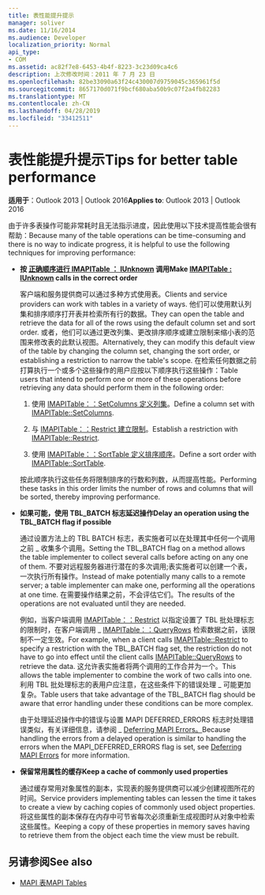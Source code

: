 ```yaml
---
title: 表性能提升提示
manager: soliver
ms.date: 11/16/2014
ms.audience: Developer
localization_priority: Normal
api_type:
- COM
ms.assetid: ac82f7e8-6453-4b4f-8223-3c23d09ca4c6
description: 上次修改时间：2011 年 7 月 23 日
ms.openlocfilehash: 82be33090a63f24c430007d9759045c365961f5d
ms.sourcegitcommit: 8657170d071f9bcf680aba50b9c07f2a4fb82283
ms.translationtype: MT
ms.contentlocale: zh-CN
ms.lasthandoff: 04/28/2019
ms.locfileid: "33412511"
---
```

# <a name="tips-for-better-table-performance"></a><span data-ttu-id="ce5de-103">表性能提升提示</span><span class="sxs-lookup"><span data-stu-id="ce5de-103">Tips for better table performance</span></span>
  
<span data-ttu-id="ce5de-104">**适用于**：Outlook 2013 | Outlook 2016</span><span class="sxs-lookup"><span data-stu-id="ce5de-104">**Applies to**: Outlook 2013 | Outlook 2016</span></span> 
  
<span data-ttu-id="ce5de-105">由于许多表操作可能非常耗时且无法指示进度，因此使用以下技术提高性能会很有帮助：</span><span class="sxs-lookup"><span data-stu-id="ce5de-105">Because many of the table operations can be time-consuming and there is no way to indicate progress, it is helpful to use the following techniques for improving performance:</span></span>
  
- <span data-ttu-id="ce5de-106">**按 [正确顺序进行 IMAPITable ： IUnknown](imapitableiunknown.md) 调用**</span><span class="sxs-lookup"><span data-stu-id="ce5de-106">**Make [IMAPITable : IUnknown](imapitableiunknown.md) calls in the correct order**</span></span>
    
   <span data-ttu-id="ce5de-107">客户端和服务提供商可以通过多种方式使用表。</span><span class="sxs-lookup"><span data-stu-id="ce5de-107">Clients and service providers can work with tables in a variety of ways.</span></span> <span data-ttu-id="ce5de-108">他们可以使用默认列集和排序顺序打开表并检索所有行的数据。</span><span class="sxs-lookup"><span data-stu-id="ce5de-108">They can open the table and retrieve the data for all of the rows using the default column set and sort order.</span></span> <span data-ttu-id="ce5de-109">或者，他们可以通过更改列集、更改排序顺序或建立限制来缩小表的范围来修改表的此默认视图。</span><span class="sxs-lookup"><span data-stu-id="ce5de-109">Alternatively, they can modify this default view of the table by changing the column set, changing the sort order, or establishing a restriction to narrow the table's scope.</span></span> <span data-ttu-id="ce5de-110">在检索任何数据之前打算执行一个或多个这些操作的用户应按以下顺序执行这些操作：</span><span class="sxs-lookup"><span data-stu-id="ce5de-110">Table users that intend to perform one or more of these operations before retrieving any data should perform them in the following order:</span></span>
    
    1. <span data-ttu-id="ce5de-111">使用 [IMAPITable：：SetColumns 定义列集](imapitable-setcolumns.md)。</span><span class="sxs-lookup"><span data-stu-id="ce5de-111">Define a column set with [IMAPITable::SetColumns](imapitable-setcolumns.md).</span></span>
        
    2. <span data-ttu-id="ce5de-112">与 [IMAPITable：：Restrict 建立限制](imapitable-restrict.md)。</span><span class="sxs-lookup"><span data-stu-id="ce5de-112">Establish a restriction with [IMAPITable::Restrict](imapitable-restrict.md).</span></span>
        
    3. <span data-ttu-id="ce5de-113">使用 [IMAPITable：：SortTable 定义排序顺序](imapitable-sorttable.md)。</span><span class="sxs-lookup"><span data-stu-id="ce5de-113">Define a sort order with [IMAPITable::SortTable](imapitable-sorttable.md).</span></span>
    
    <span data-ttu-id="ce5de-114">按此顺序执行这些任务将限制排序的行数和列数，从而提高性能。</span><span class="sxs-lookup"><span data-stu-id="ce5de-114">Performing these tasks in this order limits the number of rows and columns that will be sorted, thereby improving performance.</span></span>
    
- <span data-ttu-id="ce5de-115">**如果可能，使用 TBL_BATCH 标志延迟操作**</span><span class="sxs-lookup"><span data-stu-id="ce5de-115">**Delay an operation using the TBL_BATCH flag if possible**</span></span>
    
    <span data-ttu-id="ce5de-116">通过设置方法上的 TBL BATCH 标志，表实施者可以在处理其中任何一个调用之前 \_ 收集多个调用。</span><span class="sxs-lookup"><span data-stu-id="ce5de-116">Setting the TBL\_BATCH flag on a method allows the table implementer to collect several calls before acting on any one of them.</span></span> <span data-ttu-id="ce5de-117">不要对远程服务器进行潜在的多次调用;表实施者可以创建一个表，一次执行所有操作。</span><span class="sxs-lookup"><span data-stu-id="ce5de-117">Instead of make potentially many calls to a remote server; a table implementer can make one, performing all the operations at one time.</span></span> <span data-ttu-id="ce5de-118">在需要操作结果之前，不会评估它们。</span><span class="sxs-lookup"><span data-stu-id="ce5de-118">The results of the operations are not evaluated until they are needed.</span></span> 
    
    <span data-ttu-id="ce5de-119">例如，当客户端调用 [IMAPITable：：Restrict](imapitable-restrict.md) 以指定设置了 TBL 批处理标志的限制时，在客户端调用 \_ [IMAPITable：：QueryRows](imapitable-queryrows.md) 检索数据之前，该限制不一定生效。</span><span class="sxs-lookup"><span data-stu-id="ce5de-119">For example, when a client calls [IMAPITable::Restrict](imapitable-restrict.md) to specify a restriction with the TBL\_BATCH flag set, the restriction do not have to go into effect until the client calls [IMAPITable::QueryRows](imapitable-queryrows.md) to retrieve the data.</span></span> <span data-ttu-id="ce5de-120">这允许表实施者将两个调用的工作合并为一个。</span><span class="sxs-lookup"><span data-stu-id="ce5de-120">This allows the table implementer to combine the work of two calls into one.</span></span> <span data-ttu-id="ce5de-121">利用 TBL 批处理标志的表用户应注意，在这些条件下的错误处理 \_ 可能更加复杂。</span><span class="sxs-lookup"><span data-stu-id="ce5de-121">Table users that take advantage of the TBL\_BATCH flag should be aware that error handling under these conditions can be more complex.</span></span> 
    
    <span data-ttu-id="ce5de-122">由于处理延迟操作中的错误与设置 MAPI DEFERRED_ERRORS 标志时处理错误类似，有关详细信息，请参阅 \_ [Deferring MAPI Errors。](deferring-mapi-errors.md)</span><span class="sxs-lookup"><span data-stu-id="ce5de-122">Because handling the errors from a delayed operation is similar to handling the errors when the MAPI\_DEFERRED_ERRORS flag is set, see [Deferring MAPI Errors](deferring-mapi-errors.md) for more information.</span></span> 
    
- <span data-ttu-id="ce5de-123">**保留常用属性的缓存**</span><span class="sxs-lookup"><span data-stu-id="ce5de-123">**Keep a cache of commonly used properties**</span></span>
    
    <span data-ttu-id="ce5de-124">通过缓存常用对象属性的副本，实现表的服务提供商可以减少创建视图所花的时间。</span><span class="sxs-lookup"><span data-stu-id="ce5de-124">Service providers implementing tables can lessen the time it takes to create a view by caching copies of commonly used object properties.</span></span> <span data-ttu-id="ce5de-125">将这些属性的副本保存在内存中可节省每次必须重新生成视图时从对象中检索这些属性。</span><span class="sxs-lookup"><span data-stu-id="ce5de-125">Keeping a copy of these properties in memory saves having to retrieve them from the object each time the view must be rebuilt.</span></span>
    
## <a name="see-also"></a><span data-ttu-id="ce5de-126">另请参阅</span><span class="sxs-lookup"><span data-stu-id="ce5de-126">See also</span></span>

- [<span data-ttu-id="ce5de-127">MAPI 表</span><span class="sxs-lookup"><span data-stu-id="ce5de-127">MAPI Tables</span></span>](mapi-tables.md)


